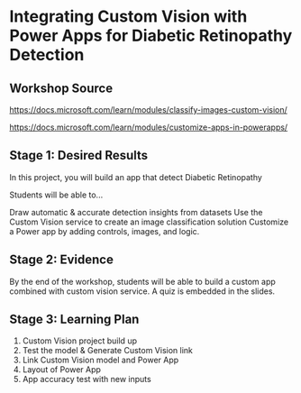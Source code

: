
# Integrating Custom Vision with Power Apps for Diabetic Retinopathy Detection

## Workshop Source 

https://docs.microsoft.com/learn/modules/classify-images-custom-vision/

https://docs.microsoft.com/learn/modules/customize-apps-in-powerapps/

## Stage 1: Desired Results 

In this project, you will build an app that detect Diabetic Retinopathy

Students will be able to...

Draw automatic & accurate detection insights from datasets
Use the Custom Vision service to create an image classification solution
Customize a Power app by adding controls, images, and logic.

## Stage 2: Evidence

By the end of the workshop, students will be able to build a custom app combined with custom vision service. A quiz is embedded in the slides.

## Stage 3: Learning Plan

1. Custom Vision project build up
2. Test the model & Generate Custom Vision link
3. Link Custom Vision model and Power App
4. Layout of Power App
5. App accuracy test with new inputs

